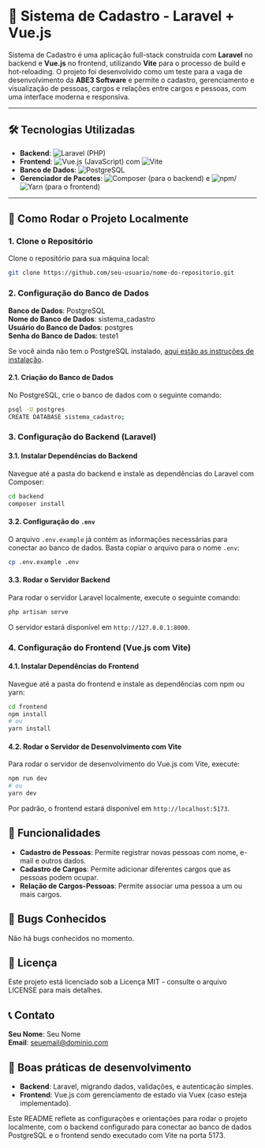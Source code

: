 # 🚀 Sistema de Cadastro - Laravel + Vue.js

Sistema de Cadastro é uma aplicação full-stack construída com **Laravel** no backend e **Vue.js** no frontend, utilizando **Vite** para o processo de build e hot-reloading. O projeto foi desenvolvido como um teste para a vaga de desenvolvimento da **ABE3 Software** e permite o cadastro, gerenciamento e visualização de pessoas, cargos e relações entre cargos e pessoas, com uma interface moderna e responsiva.

---

## 🛠 Tecnologias Utilizadas

- **Backend**: ![Laravel](https://img.shields.io/badge/Laravel-FF2D20?style=for-the-badge&logo=laravel&logoColor=white) (PHP)
- **Frontend**: ![Vue.js](https://img.shields.io/badge/Vue.js-4FC08D?style=for-the-badge&logo=vue.js&logoColor=white) (JavaScript) com ![Vite](https://img.shields.io/badge/Vite-B73BFE?style=for-the-badge&logo=vite&logoColor=white)
- **Banco de Dados**: ![PostgreSQL](https://img.shields.io/badge/PostgreSQL-316192?style=for-the-badge&logo=postgresql&logoColor=white)
- **Gerenciador de Pacotes**: ![Composer](https://img.shields.io/badge/Composer-885630?style=for-the-badge&logo=composer&logoColor=white) (para o backend) e ![npm](https://img.shields.io/badge/npm-CB3837?style=for-the-badge&logo=npm&logoColor=white)/![Yarn](https://img.shields.io/badge/Yarn-2C8EBB?style=for-the-badge&logo=yarn&logoColor=white) (para o frontend)

---

## 🚀 Como Rodar o Projeto Localmente

### 1. Clone o Repositório

Clone o repositório para sua máquina local:

```bash
git clone https://github.com/seu-usuario/nome-do-repositorio.git
```
### 2. Configuração do Banco de Dados

**Banco de Dados**: PostgreSQL  
**Nome do Banco de Dados**: sistema_cadastro  
**Usuário do Banco de Dados**: postgres  
**Senha do Banco de Dados**: teste1  

Se você ainda não tem o PostgreSQL instalado, [aqui estão as instruções de instalação](https://www.postgresql.org/download/).

#### 2.1. Criação do Banco de Dados

No PostgreSQL, crie o banco de dados com o seguinte comando:

```bash
psql -U postgres
CREATE DATABASE sistema_cadastro;
```

### 3. Configuração do Backend (Laravel)

#### 3.1. Instalar Dependências do Backend

Navegue até a pasta do backend e instale as dependências do Laravel com Composer:

```bash
cd backend
composer install
```

#### 3.2. Configuração do `.env`

O arquivo `.env.example` já contém as informações necessárias para conectar ao banco de dados. Basta copiar o arquivo para o nome `.env`:

```bash
cp .env.example .env
```

#### 3.3. Rodar o Servidor Backend

Para rodar o servidor Laravel localmente, execute o seguinte comando:

```bash
php artisan serve
```

O servidor estará disponível em `http://127.0.0.1:8000`.

### 4. Configuração do Frontend (Vue.js com Vite)

#### 4.1. Instalar Dependências do Frontend

Navegue até a pasta do frontend e instale as dependências com npm ou yarn:

```bash
cd frontend
npm install
# ou
yarn install
```


#### 4.2. Rodar o Servidor de Desenvolvimento com Vite

Para rodar o servidor de desenvolvimento do Vue.js com Vite, execute:

```bash
npm run dev
# ou
yarn dev
```

Por padrão, o frontend estará disponível em `http://localhost:5173`.

## 🔧 Funcionalidades
- **Cadastro de Pessoas**: Permite registrar novas pessoas com nome, e-mail e outros dados.
- **Cadastro de Cargos**: Permite adicionar diferentes cargos que as pessoas podem ocupar.
- **Relação de Cargos-Pessoas**: Permite associar uma pessoa a um ou mais cargos.

## 🐛 Bugs Conhecidos

Não há bugs conhecidos no momento.

## 📄 Licença

Este projeto está licenciado sob a Licença MIT - consulte o arquivo LICENSE para mais detalhes.

## 📞 Contato

**Seu Nome**: Seu Nome  
**Email**: seuemail@dominio.com

## 🚀 Boas práticas de desenvolvimento
- **Backend**: Laravel, migrando dados, validações, e autenticação simples.
- **Frontend**: Vue.js com gerenciamento de estado via Vuex (caso esteja implementado).

Este README reflete as configurações e orientações para rodar o projeto localmente, com o backend configurado para conectar ao banco de dados PostgreSQL e o frontend sendo executado com Vite na porta 5173.
